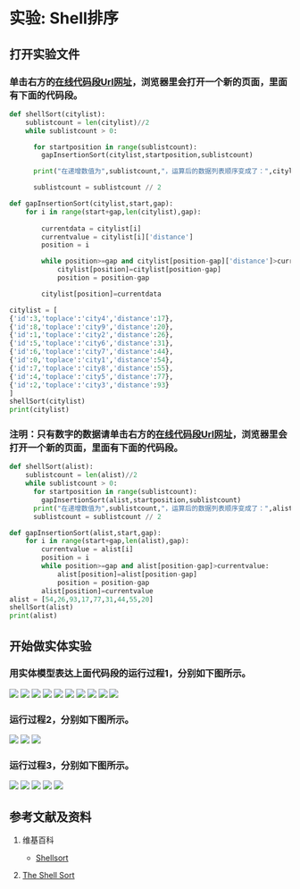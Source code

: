 # 实验: Shell排序

## 打开实验文件

### 单击右方的[在线代码段Url网址](http://www.pythontutor.com/visualize.html#code=def%20shellSort%28citylist%29%3A%0A%20%20%20%20sublistcount%20%3D%20len%28citylist%29//2%0A%20%20%20%20while%20sublistcount%20%3E%200%3A%0A%0A%20%20%20%20%20%20for%20startposition%20in%20range%28sublistcount%29%3A%0A%20%20%20%20%20%20%20%20gapInsertionSort%28citylist,startposition,sublistcount%29%0A%0A%20%20%20%20%20%20print%28%22%E5%9C%A8%E9%80%92%E5%A2%9E%E6%95%B0%E5%80%BC%E4%B8%BA%22,sublistcount,%22%EF%BC%8C%E8%BF%90%E7%AE%97%E5%90%8E%E7%9A%84%E6%95%B0%E6%8D%AE%E5%88%97%E8%A1%A8%E9%A1%BA%E5%BA%8F%E5%8F%98%E6%88%90%E4%BA%86%EF%BC%9A%22,citylist%29%0A%0A%20%20%20%20%20%20sublistcount%20%3D%20sublistcount%20//%202%0A%0Adef%20gapInsertionSort%28citylist,start,gap%29%3A%0A%20%20%20%20for%20i%20in%20range%28start%2Bgap,len%28citylist%29,gap%29%3A%0A%20%20%20%20%20%20%20%20%0A%20%20%20%20%20%20%20%20currentdata%20%3D%20citylist%5Bi%5D%20%20%20%0A%20%20%20%20%20%20%20%20currentvalue%20%3D%20citylist%5Bi%5D%5B'distance'%5D%0A%20%20%20%20%20%20%20%20position%20%3D%20i%0A%0A%20%20%20%20%20%20%20%20while%20position%3E%3Dgap%20and%20citylist%5Bposition-gap%5D%5B'distance'%5D%3Ecurrentvalue%3A%0A%20%20%20%20%20%20%20%20%20%20%20%20citylist%5Bposition%5D%3Dcitylist%5Bposition-gap%5D%0A%20%20%20%20%20%20%20%20%20%20%20%20position%20%3D%20position-gap%0A%0A%20%20%20%20%20%20%20%20citylist%5Bposition%5D%3Dcurrentdata%0A%0Acitylist%20%3D%20%5B%0A%7B'id'%3A3,'toplace'%3A'city4','distance'%3A17%7D,%0A%7B'id'%3A8,'toplace'%3A'city9','distance'%3A20%7D,%0A%7B'id'%3A1,'toplace'%3A'city2','distance'%3A26%7D,%0A%7B'id'%3A5,'toplace'%3A'city6','distance'%3A31%7D,%0A%7B'id'%3A6,'toplace'%3A'city7','distance'%3A44%7D,%0A%7B'id'%3A0,'toplace'%3A'city1','distance'%3A54%7D,%0A%7B'id'%3A7,'toplace'%3A'city8','distance'%3A55%7D,%0A%7B'id'%3A4,'toplace'%3A'city5','distance'%3A77%7D,%0A%7B'id'%3A2,'toplace'%3A'city3','distance'%3A93%7D%0A%5D%0AshellSort%28citylist%29%0Aprint%28citylist%29&cumulative=false&heapPrimitives=nevernest&mode=edit&origin=opt-frontend.js&py=py3anaconda&rawInputLstJSON=%5B%5D&textReferences=false)，浏览器里会打开一个新的页面，里面有下面的代码段。

```python
def shellSort(citylist):
    sublistcount = len(citylist)//2
    while sublistcount > 0:

      for startposition in range(sublistcount):
        gapInsertionSort(citylist,startposition,sublistcount)

      print("在递增数值为",sublistcount,"，运算后的数据列表顺序变成了：",citylist)

      sublistcount = sublistcount // 2

def gapInsertionSort(citylist,start,gap):
    for i in range(start+gap,len(citylist),gap):
        
        currentdata = citylist[i]   
        currentvalue = citylist[i]['distance']
        position = i

        while position>=gap and citylist[position-gap]['distance']>currentvalue:
            citylist[position]=citylist[position-gap]
            position = position-gap

        citylist[position]=currentdata

citylist = [
{'id':3,'toplace':'city4','distance':17},
{'id':8,'toplace':'city9','distance':20},
{'id':1,'toplace':'city2','distance':26},
{'id':5,'toplace':'city6','distance':31},
{'id':6,'toplace':'city7','distance':44},
{'id':0,'toplace':'city1','distance':54},
{'id':7,'toplace':'city8','distance':55},
{'id':4,'toplace':'city5','distance':77},
{'id':2,'toplace':'city3','distance':93}
]
shellSort(citylist)
print(citylist)
```

### 注明：只有数字的数据请单击右方的[在线代码段Url网址](http://www.pythontutor.com/visualize.html#code=def%20shellSort%28alist%29%3A%0A%20%20%20%20sublistcount%20%3D%20len%28alist%29//2%0A%20%20%20%20while%20sublistcount%20%3E%200%3A%0A%20%20%20%20%20%20for%20startposition%20in%20range%28sublistcount%29%3A%0A%20%20%20%20%20%20%20%20gapInsertionSort%28alist,startposition,sublistcount%29%0A%20%20%20%20%20%20print%28%22%E5%9C%A8%E9%80%92%E5%A2%9E%E6%95%B0%E5%80%BC%E4%B8%BA%22,sublistcount,%22%EF%BC%8C%E8%BF%90%E7%AE%97%E5%90%8E%E7%9A%84%E6%95%B0%E6%8D%AE%E5%88%97%E8%A1%A8%E9%A1%BA%E5%BA%8F%E5%8F%98%E6%88%90%E4%BA%86%EF%BC%9A%22,alist%29%0A%20%20%20%20%20%20sublistcount%20%3D%20sublistcount%20//%202%0A%0Adef%20gapInsertionSort%28alist,start,gap%29%3A%0A%20%20%20%20for%20i%20in%20range%28start%2Bgap,len%28alist%29,gap%29%3A%0A%20%20%20%20%20%20%20%20currentvalue%20%3D%20alist%5Bi%5D%0A%20%20%20%20%20%20%20%20position%20%3D%20i%0A%20%20%20%20%20%20%20%20while%20position%3E%3Dgap%20and%20alist%5Bposition-gap%5D%3Ecurrentvalue%3A%0A%20%20%20%20%20%20%20%20%20%20%20%20alist%5Bposition%5D%3Dalist%5Bposition-gap%5D%0A%20%20%20%20%20%20%20%20%20%20%20%20position%20%3D%20position-gap%0A%20%20%20%20%20%20%20%20alist%5Bposition%5D%3Dcurrentvalue%0Aalist%20%3D%20%5B54,26,93,17,77,31,44,55,20%5D%0AshellSort%28alist%29%0Aprint%28alist%29&cumulative=false&heapPrimitives=nevernest&mode=edit&origin=opt-frontend.js&py=py3anaconda&rawInputLstJSON=%5B%5D&textReferences=false)，浏览器里会打开一个新的页面，里面有下面的代码段。

```python
def shellSort(alist):
    sublistcount = len(alist)//2
    while sublistcount > 0:
      for startposition in range(sublistcount):
        gapInsertionSort(alist,startposition,sublistcount)
      print("在递增数值为",sublistcount,"，运算后的数据列表顺序变成了：",alist)
      sublistcount = sublistcount // 2

def gapInsertionSort(alist,start,gap):
    for i in range(start+gap,len(alist),gap):
        currentvalue = alist[i]
        position = i
        while position>=gap and alist[position-gap]>currentvalue:
            alist[position]=alist[position-gap]
            position = position-gap
        alist[position]=currentvalue
alist = [54,26,93,17,77,31,44,55,20]
shellSort(alist)
print(alist)
```

## 开始做实体实验

### 用实体模型表达上面代码段的运行过程1，分别如下图所示。

![](/images/章5-理解基本的算法/Shell排序/1a1.jpg)
![](/images/章5-理解基本的算法/Shell排序/1a2.jpg)
![](/images/章5-理解基本的算法/Shell排序/1a3.jpg)
![](/images/章5-理解基本的算法/Shell排序/1a4.jpg)
![](/images/章5-理解基本的算法/Shell排序/1a5.jpg)
![](/images/章5-理解基本的算法/Shell排序/1a6.jpg)
![](/images/章5-理解基本的算法/Shell排序/1a7.jpg)
![](/images/章5-理解基本的算法/Shell排序/1a8.jpg)
![](/images/章5-理解基本的算法/Shell排序/1a9.jpg)
![](/images/章5-理解基本的算法/Shell排序/1a10.jpg)

### 运行过程2，分别如下图所示。

![](/images/章5-理解基本的算法/Shell排序/2a1.jpg)
![](/images/章5-理解基本的算法/Shell排序/2a2.jpg)
![](/images/章5-理解基本的算法/Shell排序/2a3.jpg)

### 运行过程3，分别如下图所示。

![](/images/章5-理解基本的算法/Shell排序/3a1.jpg)
![](/images/章5-理解基本的算法/Shell排序/3a2.jpg)
![](/images/章5-理解基本的算法/Shell排序/3a3.jpg)
![](/images/章5-理解基本的算法/Shell排序/3a4.jpg)
![](/images/章5-理解基本的算法/Shell排序/3a5.jpg)

## 参考文献及资料

1. 维基百科
	- [Shellsort](https://en.wikipedia.org/wiki/Shellsort) 

2. [The Shell Sort](https://runestone.academy/runestone/books/published/pythonds/SortSearch/TheShellSort.html) 
